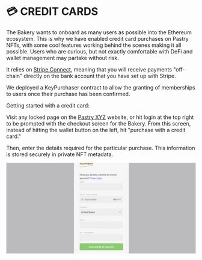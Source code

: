 # 💳 CREDIT CARDS

The Bakery wants to onboard as many users as possible into the Ethereum ecosystem. This is why we have enabled credit card purchases on Pastry NFTs, with some cool features working behind the scenes making it all possible. Users who are curious, but not exactly comfortable with DeFi and wallet management may partake without risk.

It relies on [Stripe Connect](https://stripe.com/connect), meaning that you will receive payments "off-chain" directly on the bank account that you have set up with Stripe.

We deployed a KeyPurchaser contract to allow the granting of memberships to users once their purchase has been confirmed.

Getting started with a credit card:

Visit any locked page on the [Pastry XYZ](https://pastry.xyz) website, or hit login at the top right to be prompted with the checkout screen for the Bakery. From this screen, instead of hitting the wallet button on the left, hit "purchase with a credit card."

Then, enter the details required for the particular purchase. This information is stored securely in private NFT metadata.

![Credit Card Checkout](../../.gitbook/assets/41DFE642-032B-4DD4-944A-1CC09B908F76.jpeg)
